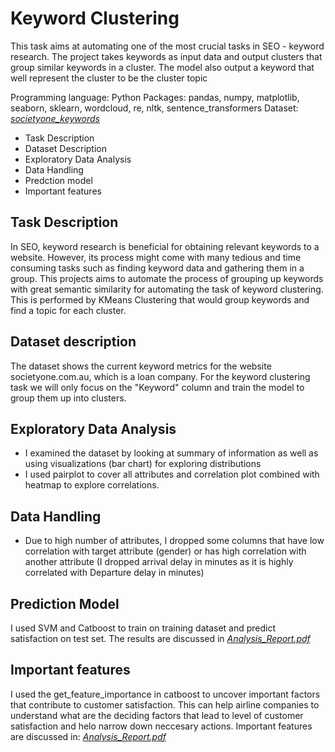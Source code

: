 # Keyword Clustering
This task aims at automating one of the most crucial tasks in SEO - keyword research. The project takes keywords as input data and output clusters that group similar keywords in a cluster. The model also output a keyword that well represent the cluster to be the cluster topic

Programming language: Python
Packages: pandas, numpy, matplotlib, seaborn, sklearn, wordcloud, re, nltk, sentence_transformers
Dataset: [*societyone_keywords*](https://github.com/hanhng294/keyword_clustering/blob/main/Result.csv)

- Task Description
- Dataset Description
- Exploratory Data Analysis
- Data Handling
- Predction model
- Important features

## Task Description
In SEO, keyword research is beneficial for obtaining relevant keywords to a website. However, its process might come with many tedious and time consuming tasks such as finding keyword data and gathering them in a group. This projects aims to automate the process of grouping up keywords with great semantic similarity for automating the task of keyword clustering. This is performed by KMeans Clustering that would group keywords and find a topic for each cluster.

## Dataset description
The dataset shows the current keyword metrics for the website societyone.com.au, which is a loan company. For the keyword clustering task we will only focus on the "Keyword" column and train the model to group them up into clusters.

## Exploratory Data Analysis
- I examined the dataset by looking at summary of information as well as using visualizations (bar chart) for exploring distributions
- I used pairplot to cover all attributes and correlation plot combined with heatmap to explore correlations.

## Data Handling
- Due to high number of attributes, I dropped some columns that have low correlation with target attribute (gender) or has high correlation with
another attribute (I dropped arrival delay in minutes as it is highly correlated with Departure delay in minutes)

## Prediction Model
I used SVM and Catboost to train on training dataset and predict satisfaction on test set. The results are discussed in [*Analysis_Report.pdf*](https://github.com/hanhng294/Airline_Satisfaction/blob/main/Analysis_Report.pdf)

## Important features
I used the get_feature_importance in catboost to uncover important factors that contribute to customer satisfaction. This can help airline
companies to understand what are the deciding factors that lead to level of customer satisfaction and helo narrow down neccesary actions.
Important features are discussed in: [*Analysis_Report.pdf*](https://github.com/hanhng294/Airline_Satisfaction/blob/main/Analysis_Report.pdf)
